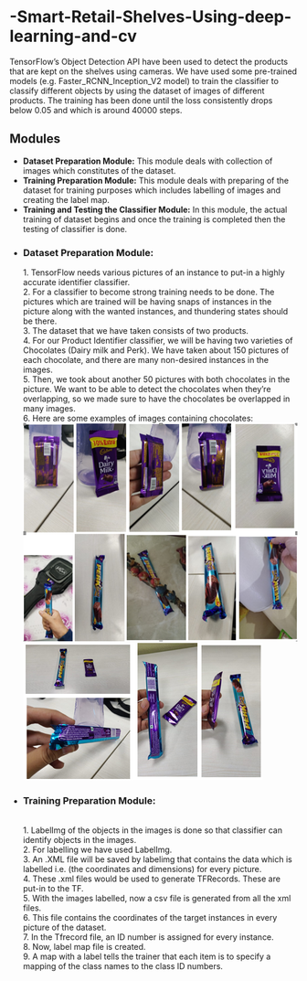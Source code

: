 # -Smart-Retail-Shelves-Using-deep-learning-and-cv
TensorFlow’s Object Detection API have been used to detect the products that are kept on the shelves using cameras. We have used some pre-trained models (e.g. Faster_RCNN_Inception_V2 model) to train the classifier to classify different objects by using the dataset of images of different products. The training has been done until the loss consistently drops below 0.05 and which is around 40000 steps. 
## Modules
<ul>
<li><b>Dataset Preparation Module:</b> This module deals with collection of images which
constitutes of the dataset.</li>
<li><b>Training Preparation Module:</b> This module deals with preparing of the dataset for
training purposes which includes labelling of images and creating the label map.</li>
<li><b>Training and Testing the Classifier Module:</b> In this module, the actual training of
dataset begins and once the training is completed then the testing of classifier is
done.</li>
</ul>
<ul>
<li><h3>Dataset Preparation Module:</h3>
1. TensorFlow needs various pictures of an instance to put-in a highly accurate identifier
classifier.<br>
2. For a classifier to become strong training needs to be done. The pictures which are
trained will be having snaps of instances in the picture along with the wanted
instances, and thundering states should be there.<br>
3. The dataset that we have taken consists of two products.<br>
4. For our Product Identifier classifier, we will be having two varieties of Chocolates
(Dairy milk and Perk). We have taken about 150 pictures of each chocolate, and there
are many non-desired instances in the images.<br>
5. Then, we took about another 50 pictures with both chocolates in the picture. We want
to be able to detect the chocolates when they’re overlapping, so we made sure to have
the chocolates be overlapped in many images.<br>
6. Here are some examples of images containing chocolates:<br>
<img src="srsdocs/dataset1.PNG">
<img src="srsdocs/dataset2.PNG"></li>
  </ul>
  <ul>
<li><h3>Training Preparation Module:</h3><br>
  1. LabelImg of the objects in the images is done so that classifier can identify objects
in the images.<br>
2. For labelling we have used LabelImg.<br>
3. An .XML file will be saved by labelimg that contains the data which is labelled i.e.
(the coordinates and dimensions) for every picture.<br>
4. These .xml files would be used to generate TFRecords. These are put-in to the TF.<br>
5. With the images labelled, now a csv file is generated from all the xml files.<br>
6. This file contains the coordinates of the target instances in every picture of the
dataset.<br>
7. In the Tfrecord file, an ID number is assigned for every instance.<br>
8. Now, label map file is created.<br>
9. A map with a label tells the trainer that each item is to specify a mapping of the
    class names to the class ID numbers.<br></li>
  </ul>
